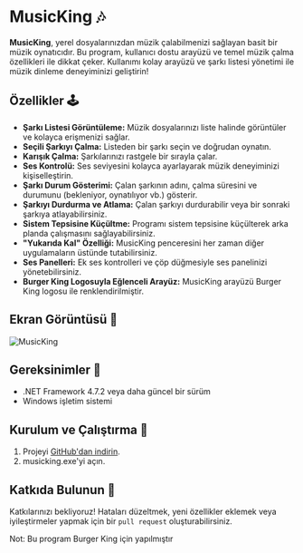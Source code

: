 # MusicKing 🎶

**MusicKing**, yerel dosyalarınızdan müzik çalabilmenizi sağlayan basit bir müzik oynatıcıdır. Bu program, kullanıcı dostu arayüzü ve temel müzik çalma özellikleri ile dikkat çeker. Kullanımı kolay arayüzü ve şarkı listesi yönetimi ile müzik dinleme deneyiminizi geliştirin!

## Özellikler 🕹️

- **Şarkı Listesi Görüntüleme:** Müzik dosyalarınızı liste halinde görüntüler ve kolayca erişmenizi sağlar.
- **Seçili Şarkıyı Çalma:** Listeden bir şarkı seçin ve doğrudan oynatın.
- **Karışık Çalma:** Şarkılarınızı rastgele bir sırayla çalar.
- **Ses Kontrolü:** Ses seviyesini kolayca ayarlayarak müzik deneyiminizi kişiselleştirin.
- **Şarkı Durum Gösterimi:** Çalan şarkının adını, çalma süresini ve durumunu (bekleniyor, oynatılıyor vb.) gösterir.
- **Şarkıyı Durdurma ve Atlama:** Çalan şarkıyı durdurabilir veya bir sonraki şarkıya atlayabilirsiniz.
- **Sistem Tepsisine Küçültme:** Programı sistem tepsisine küçülterek arka planda çalışmasını sağlayabilirsiniz.
- **"Yukarıda Kal" Özelliği:** MusicKing penceresini her zaman diğer uygulamaların üstünde tutabilirsiniz.
- **Ses Panelleri:** Ek ses kontrolleri ve çöp düğmesiyle ses panelinizi yönetebilirsiniz.
- **Burger King Logosuyla Eğlenceli Arayüz:** MusicKing arayüzü Burger King logosu ile renklendirilmiştir.

## Ekran Görüntüsü 📸

![MusicKing](![image](https://github.com/user-attachments/assets/f31114f6-908e-42c6-9442-659b2c7b1d89))

## Gereksinimler 🔧

- .NET Framework 4.7.2 veya daha güncel bir sürüm
- Windows işletim sistemi

## Kurulum ve Çalıştırma 🚀

1. Projeyi [GitHub'dan indirin](https://github.com/rruzgaae/Music-King).
2. musicking.exe'yi açın.

## Katkıda Bulunun 🤝

Katkılarınızı bekliyoruz! Hataları düzeltmek, yeni özellikler eklemek veya iyileştirmeler yapmak için bir `pull request` oluşturabilirsiniz.

Not: Bu program Burger King için yapılmıştır
